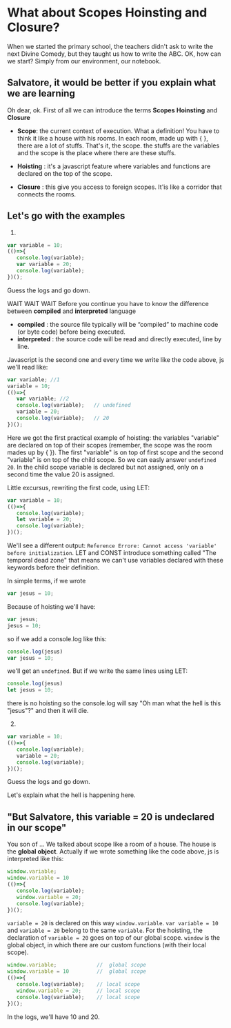 # What about Scopes Hoinsting and Closure?

When we started the primary school, the teachers didn't ask to write the next Divine Comedy, but they taught us how to write 
the ABC. OK, how can we start? Simply from our environment, our notebook.

## Salvatore, it would be better if you explain what we are learning

Oh dear, ok. First of all we can introduce the terms **Scopes** **Hoinsting** and **Closure**

- **Scope**: the current context of execution. What a definition!
             You have to think it like a house with his rooms. In each room, made up with { }, there are a lot of
             stuffs. That's it, the scope. the stuffs are the variables and the scope is the place where there are these stuffs.

- **Hoisting** : it's a javascript feature where variables and functions are declared on the top of the scope.

- **Closure** : this give you access to foreign scopes. It'is like a corridor that connects the rooms.

## Let's go with the examples

1. 

```js
var variable = 10;
(()=>{
   console.log(variable);
   var variable = 20;
   console.log(variable);
})();
```

Guess the logs and go down.

WAIT WAIT WAIT
Before you continue you have to know the difference between **compiled** and **interpreted** language
- **compiled** : the source file typically will be “compiled” to machine code (or byte code) before being executed.
- **interpreted** :  the source code will be read and directly executed, line by line.

Javascript is the second one and every time we write like the code above, js we'll read like:

```js
var variable; //1
variable = 10;
(()=>{
   var variable; //2
   console.log(variable);   // undefined
   variable = 20;
   console.log(variable);   // 20
})();
```
Here we got the first practical example of hoisting: the variables "variable" are declared on top of their scopes 
(remember, the scope was the room mades up by { }). The first "variable" is on top of first scope and the second
"variable" is on top of the child scope.
So we can easly answer `undefined` `20`. In the child scope variable is declared but not assigned, only on a second time the value 20
is assigned.

Little excursus, rewriting the first code, using LET:

```js
var variable = 10;
(()=>{
   console.log(variable);   
   let variable = 20;
   console.log(variable);   
})();
```

We'll see a different output: `Reference Errore: Cannot access 'variable'
before initialization`. LET and CONST introduce something called "The temporal dead zone" that means we can't use variables declared with these keywords
before their definition.

In simple terms, if we wrote
```js
var jesus = 10;
```
Because of hoisting we'll have:
```js
var jesus;
jesus = 10;
```
so if we add a console.log like this:
```js
console.log(jesus)
var jesus = 10;
```
we'll get an `undefined`. But if we write the same lines using LET:

```js
console.log(jesus)
let jesus = 10;
```
there is no hoisting so the console.log will say "Oh man what the hell is this "jesus"?" and then it will die.

2. 
```js
var variable = 10;
(()=>{
   console.log(variable); 
   variable = 20;
   console.log(variable);   
})();
```

Guess the logs and go down.

Let's explain what the hell is happening here.

## "But Salvatore, this variable = 20 is undeclared in our scope"

You son of ... We talked about scope like a room of a house. The house is the **global object**.
Actually if we wrote something like the code above, js is interpreted like this:

```js
window.variable;
window.variable = 10
(()=>{
   console.log(variable);
   window.variable = 20;
   console.log(variable);
})();
```

``variable = 20`` is declared on this way ``window.variable``.
``var variable = 10`` and ``variable = 20`` belong to the same ``variable``. For the hoisting, 
the declaration of ``variable = 20`` goes on top of our global scope.
``window`` is the global object, in which there are our custom functions (with their local scope).

```js
window.variable;             //  global scope
window.variable = 10         //  global scope
(()=>{
   console.log(variable);    // local scope
   window.variable = 20;     // local scope
   console.log(variable);    // local scope
})();
```

In the logs, we'll have 10 and 20.





